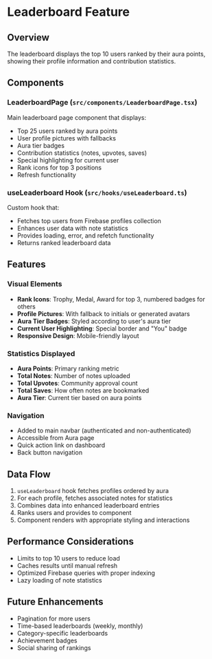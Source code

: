 # Leaderboard Feature

## Overview
The leaderboard displays the top 10 users ranked by their aura points, showing their profile information and contribution statistics.

## Components

### LeaderboardPage (`src/components/LeaderboardPage.tsx`)
Main leaderboard page component that displays:
- Top 25 users ranked by aura points
- User profile pictures with fallbacks
- Aura tier badges
- Contribution statistics (notes, upvotes, saves)
- Special highlighting for current user
- Rank icons for top 3 positions
- Refresh functionality

### useLeaderboard Hook (`src/hooks/useLeaderboard.ts`)
Custom hook that:
- Fetches top users from Firebase profiles collection
- Enhances user data with note statistics
- Provides loading, error, and refetch functionality
- Returns ranked leaderboard data

## Features

### Visual Elements
- **Rank Icons**: Trophy, Medal, Award for top 3, numbered badges for others
- **Profile Pictures**: With fallback to initials or generated avatars
- **Aura Tier Badges**: Styled according to user's aura tier
- **Current User Highlighting**: Special border and "You" badge
- **Responsive Design**: Mobile-friendly layout

### Statistics Displayed
- **Aura Points**: Primary ranking metric
- **Total Notes**: Number of notes uploaded
- **Total Upvotes**: Community approval count
- **Total Saves**: How often notes are bookmarked
- **Aura Tier**: Current tier based on aura points

### Navigation
- Added to main navbar (authenticated and non-authenticated)
- Accessible from Aura page
- Quick action link on dashboard
- Back button navigation

## Data Flow
1. `useLeaderboard` hook fetches profiles ordered by aura
2. For each profile, fetches associated notes for statistics
3. Combines data into enhanced leaderboard entries
4. Ranks users and provides to component
5. Component renders with appropriate styling and interactions

## Performance Considerations
- Limits to top 10 users to reduce load
- Caches results until manual refresh
- Optimized Firebase queries with proper indexing
- Lazy loading of note statistics

## Future Enhancements
- Pagination for more users
- Time-based leaderboards (weekly, monthly)
- Category-specific leaderboards
- Achievement badges
- Social sharing of rankings